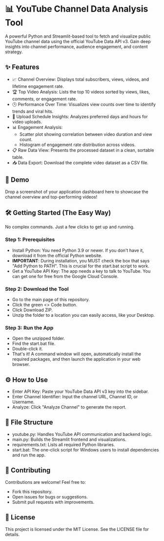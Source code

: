 # 📊 YouTube Channel Data Analysis Tool

A powerful Python and Streamlit-based tool to fetch and visualize public YouTube channel data using the official YouTube Data API v3. Gain deep insights into channel performance, audience engagement, and content strategy.

## ✨ Features

- 📈 Channel Overview: Displays total subscribers, views, videos, and lifetime engagement rate.
- 🏆 Top Video Analysis: Lists the top 10 videos sorted by views, likes, comments, or engagement rate.
- 🕒 Performance Over Time: Visualizes view counts over time to identify trends and viral hits.
- 📅 Upload Schedule Insights: Analyzes preferred days and hours for video uploads.
- 📊 Engagement Analysis:
  - Scatter plot showing correlation between video duration and view count.
  - Histogram of engagement rate distribution across videos.
- 📋 Raw Data View: Presents the processed dataset in a clean, sortable table.
- 📥 Data Export: Download the complete video dataset as a CSV file.

## 🚀 Demo

Drop a screenshot of your application dashboard here to showcase the channel overview and top-performing videos!

## 🛠️ Getting Started (The Easy Way)

No complex commands. Just a few clicks to get up and running.

### Step 1: Prerequisites

- Install Python: You need Python 3.9 or newer. If you don't have it, download it from the official Python website.
- **IMPORTANT**: During installation, you MUST check the box that says "Add Python to PATH". This is crucial for the start.bat script to work.
- Get a YouTube API Key: The app needs a key to talk to YouTube. You can get one for free from the Google Cloud Console.

### Step 2: Download the Tool

- Go to the main page of this repository.
- Click the green <> Code button.
- Click Download ZIP.
- Unzip the folder to a location you can easily access, like your Desktop.

### Step 3: Run the App

- Open the unzipped folder.
- Find the start.bat file.
- Double-click it.
- That's it! A command window will open, automatically install the required packages, and then launch the application in your web browser.

## ⚙️ How to Use

- Enter API Key: Paste your YouTube Data API v3 key into the sidebar.
- Enter Channel Identifier: Input the channel URL, Channel ID, or Username.
- Analyze: Click "Analyze Channel" to generate the report.

## 📂 File Structure

- youtube.py: Handles YouTube API communication and backend logic.
- main.py: Builds the Streamlit frontend and visualizations.
- requirements.txt: Lists all required Python libraries.
- start.bat: The one-click script for Windows users to install dependencies and run the app.

## 🤝 Contributing

Contributions are welcome! Feel free to:

- Fork this repository.
- Open issues for bugs or suggestions.
- Submit pull requests with improvements.

## 📜 License

This project is licensed under the MIT License. See the LICENSE file for details.